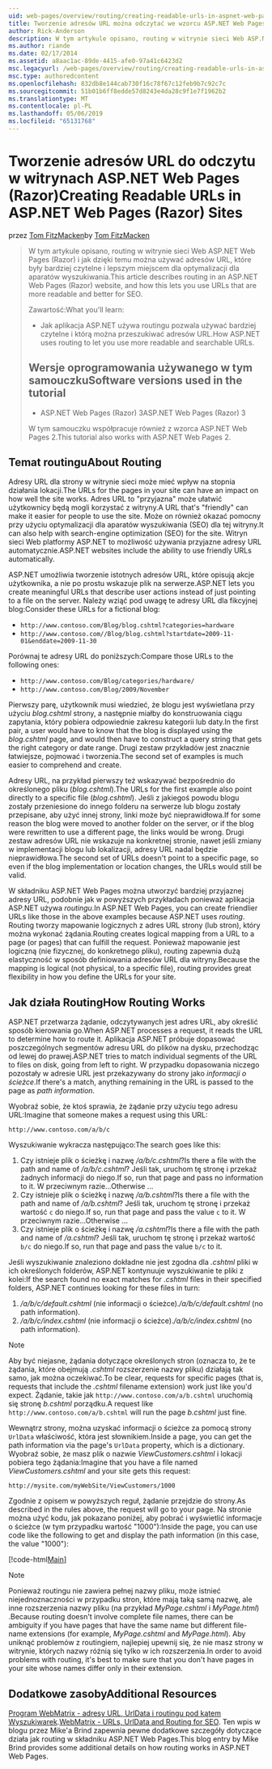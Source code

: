 ```yaml
---
uid: web-pages/overview/routing/creating-readable-urls-in-aspnet-web-pages-sites
title: Tworzenie adresów URL można odczytać we wzorcu ASP.NET Web Pages witryny (Razor) | Dokumentacja firmy Microsoft
author: Rick-Anderson
description: W tym artykule opisano, routing w witrynie sieci Web ASP.NET Web Pages (Razor) i jak dzięki temu można używać adresów URL, które były bardziej czytelne i lepszym miejscem dla optymalizacji dla aparatów wyszukiwania. Po otwarciu...
ms.author: riande
ms.date: 02/17/2014
ms.assetid: a8aac1ac-89de-4415-afe0-97a41c6423d2
msc.legacyurl: /web-pages/overview/routing/creating-readable-urls-in-aspnet-web-pages-sites
msc.type: authoredcontent
ms.openlocfilehash: 832db8e144cab730f16c78f67c12feb9b7c92c7c
ms.sourcegitcommit: 51b01b6ff8edde57d8243e4da28c9f1e7f1962b2
ms.translationtype: MT
ms.contentlocale: pl-PL
ms.lasthandoff: 05/06/2019
ms.locfileid: "65131768"
---
```

# <a name="creating-readable-urls-in-aspnet-web-pages-razor-sites"></a><span data-ttu-id="00b41-104">Tworzenie adresów URL do odczytu w witrynach ASP.NET Web Pages (Razor)</span><span class="sxs-lookup"><span data-stu-id="00b41-104">Creating Readable URLs in ASP.NET Web Pages (Razor) Sites</span></span>

<span data-ttu-id="00b41-105">przez [Tom FitzMacken](https://github.com/tfitzmac)</span><span class="sxs-lookup"><span data-stu-id="00b41-105">by [Tom FitzMacken](https://github.com/tfitzmac)</span></span>

> <span data-ttu-id="00b41-106">W tym artykule opisano, routing w witrynie sieci Web ASP.NET Web Pages (Razor) i jak dzięki temu można używać adresów URL, które były bardziej czytelne i lepszym miejscem dla optymalizacji dla aparatów wyszukiwania.</span><span class="sxs-lookup"><span data-stu-id="00b41-106">This article describes routing in an ASP.NET Web Pages (Razor) website, and how this lets you use URLs that are more readable and better for SEO.</span></span>
> 
> <span data-ttu-id="00b41-107">Zawartość:</span><span class="sxs-lookup"><span data-stu-id="00b41-107">What you'll learn:</span></span>
> 
> - <span data-ttu-id="00b41-108">Jak aplikacja ASP.NET używa routingu pozwala używać bardziej czytelne i którą można przeszukiwać adresów URL.</span><span class="sxs-lookup"><span data-stu-id="00b41-108">How ASP.NET uses routing to let you use more readable and searchable URLs.</span></span>
>   
> 
> ## <a name="software-versions-used-in-the-tutorial"></a><span data-ttu-id="00b41-109">Wersje oprogramowania używanego w tym samouczku</span><span class="sxs-lookup"><span data-stu-id="00b41-109">Software versions used in the tutorial</span></span>
> 
> 
> - <span data-ttu-id="00b41-110">ASP.NET Web Pages (Razor) 3</span><span class="sxs-lookup"><span data-stu-id="00b41-110">ASP.NET Web Pages (Razor) 3</span></span>
>   
> 
> <span data-ttu-id="00b41-111">W tym samouczku współpracuje również z wzorca ASP.NET Web Pages 2.</span><span class="sxs-lookup"><span data-stu-id="00b41-111">This tutorial also works with ASP.NET Web Pages 2.</span></span>

## <a name="about-routing"></a><span data-ttu-id="00b41-112">Temat routingu</span><span class="sxs-lookup"><span data-stu-id="00b41-112">About Routing</span></span>

<span data-ttu-id="00b41-113">Adresy URL dla strony w witrynie sieci może mieć wpływ na stopnia działania lokacji.</span><span class="sxs-lookup"><span data-stu-id="00b41-113">The URLs for the pages in your site can have an impact on how well the site works.</span></span> <span data-ttu-id="00b41-114">Adres URL to &quot;przyjazna&quot; może ułatwić użytkownicy będą mogli korzystać z witryny.</span><span class="sxs-lookup"><span data-stu-id="00b41-114">A URL that's &quot;friendly&quot; can make it easier for people to use the site.</span></span> <span data-ttu-id="00b41-115">Może on również okazać pomocny przy użyciu optymalizacji dla aparatów wyszukiwania (SEO) dla tej witryny.</span><span class="sxs-lookup"><span data-stu-id="00b41-115">It can also help with search-engine optimization (SEO) for the site.</span></span> <span data-ttu-id="00b41-116">Witryn sieci Web platformy ASP.NET to możliwość używania przyjazne adresy URL automatycznie.</span><span class="sxs-lookup"><span data-stu-id="00b41-116">ASP.NET websites include the ability to use friendly URLs automatically.</span></span>

<span data-ttu-id="00b41-117">ASP.NET umożliwia tworzenie istotnych adresów URL, które opisują akcje użytkownika, a nie po prostu wskazuje plik na serwerze.</span><span class="sxs-lookup"><span data-stu-id="00b41-117">ASP.NET lets you create meaningful URLs that describe user actions instead of just pointing to a file on the server.</span></span> <span data-ttu-id="00b41-118">Należy wziąć pod uwagę te adresy URL dla fikcyjnej blog:</span><span class="sxs-lookup"><span data-stu-id="00b41-118">Consider these URLs for a fictional blog:</span></span>

- `http://www.contoso.com/Blog/blog.cshtml?categories=hardware`
- `http://www.contoso.com//Blog/blog.cshtml?startdate=2009-11-01&enddate=2009-11-30`

<span data-ttu-id="00b41-119">Porównaj te adresy URL do poniższych:</span><span class="sxs-lookup"><span data-stu-id="00b41-119">Compare those URLs to the following ones:</span></span>

- `http://www.contoso.com/Blog/categories/hardware/`
- `http://www.contoso.com/Blog/2009/November`

<span data-ttu-id="00b41-120">Pierwszy parę, użytkownik musi wiedzieć, że blogu jest wyświetlana przy użyciu *blog.cshtml* strony, a następnie miałby do konstruowania ciągu zapytania, który pobiera odpowiednie zakresu kategorii lub daty.</span><span class="sxs-lookup"><span data-stu-id="00b41-120">In the first pair, a user would have to know that the blog is displayed using the *blog.cshtml* page, and would then have to construct a query string that gets the right category or date range.</span></span> <span data-ttu-id="00b41-121">Drugi zestaw przykładów jest znacznie łatwiejsze, pojmować i tworzenia.</span><span class="sxs-lookup"><span data-stu-id="00b41-121">The second set of examples is much easier to comprehend and create.</span></span>

<span data-ttu-id="00b41-122">Adresy URL, na przykład pierwszy też wskazywać bezpośrednio do określonego pliku (*blog.cshtml*).</span><span class="sxs-lookup"><span data-stu-id="00b41-122">The URLs for the first example also point directly to a specific file (*blog.cshtml*).</span></span> <span data-ttu-id="00b41-123">Jeśli z jakiegoś powodu blogu zostały przeniesione do innego folderu na serwerze lub blogu zostały przepisane, aby użyć innej strony, linki może być nieprawidłowa.</span><span class="sxs-lookup"><span data-stu-id="00b41-123">If for some reason the blog were moved to another folder on the server, or if the blog were rewritten to use a different page, the links would be wrong.</span></span> <span data-ttu-id="00b41-124">Drugi zestaw adresów URL nie wskazuje na konkretnej stronie, nawet jeśli zmiany w implementacji blogu lub lokalizacji, adresy URL nadal będzie nieprawidłowa.</span><span class="sxs-lookup"><span data-stu-id="00b41-124">The second set of URLs doesn't point to a specific page, so even if the blog implementation or location changes, the URLs would still be valid.</span></span>

<span data-ttu-id="00b41-125">W składniku ASP.NET Web Pages można utworzyć bardziej przyjaznej adresy URL, podobnie jak w powyższych przykładach ponieważ aplikacja ASP.NET używa *routingu*.</span><span class="sxs-lookup"><span data-stu-id="00b41-125">In ASP.NET Web Pages, you can create friendlier URLs like those in the above examples because ASP.NET uses *routing*.</span></span> <span data-ttu-id="00b41-126">Routing tworzy mapowanie logicznych z adres URL strony (lub stron), który można wykonać żądania.</span><span class="sxs-lookup"><span data-stu-id="00b41-126">Routing creates logical mapping from a URL to a page (or pages) that can fulfill the request.</span></span> <span data-ttu-id="00b41-127">Ponieważ mapowanie jest logiczną (nie fizycznej, do konkretnego pliku), routing zapewnia dużą elastyczność w sposób definiowania adresów URL dla witryny.</span><span class="sxs-lookup"><span data-stu-id="00b41-127">Because the mapping is logical (not physical, to a specific file), routing provides great flexibility in how you define the URLs for your site.</span></span>

## <a name="how-routing-works"></a><span data-ttu-id="00b41-128">Jak działa Routing</span><span class="sxs-lookup"><span data-stu-id="00b41-128">How Routing Works</span></span>

<span data-ttu-id="00b41-129">ASP.NET przetwarza żądanie, odczytywanych jest adres URL, aby określić sposób kierowania go.</span><span class="sxs-lookup"><span data-stu-id="00b41-129">When ASP.NET processes a request, it reads the URL to determine how to route it.</span></span> <span data-ttu-id="00b41-130">Aplikacja ASP.NET próbuje dopasować poszczególnych segmentów adresu URL do plików na dysku, przechodząc od lewej do prawej.</span><span class="sxs-lookup"><span data-stu-id="00b41-130">ASP.NET tries to match individual segments of the URL to files on disk, going from left to right.</span></span> <span data-ttu-id="00b41-131">W przypadku dopasowania niczego pozostały w adresie URL jest przekazywany do strony jako *informacji o ścieżce*.</span><span class="sxs-lookup"><span data-stu-id="00b41-131">If there's a match, anything remaining in the URL is passed to the page as *path information*.</span></span>

<span data-ttu-id="00b41-132">Wyobraź sobie, że ktoś sprawia, że żądanie przy użyciu tego adresu URL:</span><span class="sxs-lookup"><span data-stu-id="00b41-132">Imagine that someone makes a request using this URL:</span></span>

`http://www.contoso.com/a/b/c`

<span data-ttu-id="00b41-133">Wyszukiwanie wykracza następująco:</span><span class="sxs-lookup"><span data-stu-id="00b41-133">The search goes like this:</span></span>

1. <span data-ttu-id="00b41-134">Czy istnieje plik o ścieżkę i nazwę */a/b/c.cshtml*?</span><span class="sxs-lookup"><span data-stu-id="00b41-134">Is there a file with the path and name of */a/b/c.cshtml*?</span></span> <span data-ttu-id="00b41-135">Jeśli tak, uruchom tę stronę i przekaż żadnych informacji do niego.</span><span class="sxs-lookup"><span data-stu-id="00b41-135">If so, run that page and pass no information to it.</span></span> <span data-ttu-id="00b41-136">W przeciwnym razie...</span><span class="sxs-lookup"><span data-stu-id="00b41-136">Otherwise ...</span></span>
2. <span data-ttu-id="00b41-137">Czy istnieje plik o ścieżkę i nazwę */a/b.cshtml*?</span><span class="sxs-lookup"><span data-stu-id="00b41-137">Is there a file with the path and name of */a/b.cshtml*?</span></span> <span data-ttu-id="00b41-138">Jeśli tak, uruchom tę stronę i przekaż wartość `c` do niego.</span><span class="sxs-lookup"><span data-stu-id="00b41-138">If so, run that page and pass the value `c` to it.</span></span> <span data-ttu-id="00b41-139">W przeciwnym razie...</span><span class="sxs-lookup"><span data-stu-id="00b41-139">Otherwise …</span></span>
3. <span data-ttu-id="00b41-140">Czy istnieje plik o ścieżkę i nazwę */a.cshtml*?</span><span class="sxs-lookup"><span data-stu-id="00b41-140">Is there a file with the path and name of */a.cshtml*?</span></span> <span data-ttu-id="00b41-141">Jeśli tak, uruchom tę stronę i przekaż wartość `b/c` do niego.</span><span class="sxs-lookup"><span data-stu-id="00b41-141">If so, run that page and pass the value `b/c` to it.</span></span>

<span data-ttu-id="00b41-142">Jeśli wyszukiwanie znaleziono dokładne nie jest zgodna dla *.cshtml* pliki w ich określonych folderów, ASP.NET kontynuuje wyszukiwanie te pliki z kolei:</span><span class="sxs-lookup"><span data-stu-id="00b41-142">If the search found no exact matches for *.cshtml* files in their specified folders, ASP.NET continues looking for these files in turn:</span></span>

1. <span data-ttu-id="00b41-143">*/a/b/c/default.cshtml* (nie informacji o ścieżce).</span><span class="sxs-lookup"><span data-stu-id="00b41-143">*/a/b/c/default.cshtml* (no path information).</span></span>
2. <span data-ttu-id="00b41-144">*/a/b/c/index.cshtml* (nie informacji o ścieżce).</span><span class="sxs-lookup"><span data-stu-id="00b41-144">*/a/b/c/index.cshtml* (no path information).</span></span>

> [!NOTE]
> <span data-ttu-id="00b41-145">Aby być niejasne, żądania dotyczące określonych stron (oznacza to, że te żądania, które obejmują *.cshtml* rozszerzenie nazwy pliku) działają tak samo, jak można oczekiwać.</span><span class="sxs-lookup"><span data-stu-id="00b41-145">To be clear, requests for specific pages (that is, requests that include the *.cshtml* filename extension) work just like you'd expect.</span></span> <span data-ttu-id="00b41-146">Żądanie, takie jak `http://www.contoso.com/a/b.cshtml` uruchomią się stronę *b.cshtml* porządku.</span><span class="sxs-lookup"><span data-stu-id="00b41-146">A request like `http://www.contoso.com/a/b.cshtml` will run the page *b.cshtml* just fine.</span></span>

<span data-ttu-id="00b41-147">Wewnątrz strony, można uzyskać informacji o ścieżce za pomocą strony `UrlData` właściwość, która jest słownikiem.</span><span class="sxs-lookup"><span data-stu-id="00b41-147">Inside a page, you can get the path information via the page's `UrlData` property, which is a dictionary.</span></span> <span data-ttu-id="00b41-148">Wyobraź sobie, że masz plik o nazwie *ViewCustomers.cshtml* i lokacji pobiera tego żądania:</span><span class="sxs-lookup"><span data-stu-id="00b41-148">Imagine that you have a file named *ViewCustomers.cshtml* and your site gets this request:</span></span>

`http://mysite.com/myWebSite/ViewCustomers/1000`

<span data-ttu-id="00b41-149">Zgodnie z opisem w powyższych reguł, żądanie przejdzie do strony.</span><span class="sxs-lookup"><span data-stu-id="00b41-149">As described in the rules above, the request will go to your page.</span></span> <span data-ttu-id="00b41-150">Na stronie można użyć kodu, jak pokazano poniżej, aby pobrać i wyświetlić informacje o ścieżce (w tym przypadku wartość &quot;1000&quot;):</span><span class="sxs-lookup"><span data-stu-id="00b41-150">Inside the page, you can use code like the following to get and display the path information (in this case, the value &quot;1000&quot;):</span></span>

[!code-html[Main](creating-readable-urls-in-aspnet-web-pages-sites/samples/sample1.html)]

> [!NOTE]
> <span data-ttu-id="00b41-151">Ponieważ routingu nie zawiera pełnej nazwy pliku, może istnieć niejednoznaczności w przypadku stron, które mają taką samą nazwę, ale inne rozszerzenia nazwy pliku (na przykład *MyPage.cshtml* i *MyPage.html*) .</span><span class="sxs-lookup"><span data-stu-id="00b41-151">Because routing doesn't involve complete file names, there can be ambiguity if you have pages that have the same name but different file-name extensions (for example, *MyPage.cshtml* and *MyPage.html*).</span></span> <span data-ttu-id="00b41-152">Aby uniknąć problemów z routingiem, najlepiej upewnij się, że nie masz strony w witrynie, których nazwy różnią się tylko w ich rozszerzenia.</span><span class="sxs-lookup"><span data-stu-id="00b41-152">In order to avoid problems with routing, it's best to make sure that you don't have pages in your site whose names differ only in their extension.</span></span>

<a id="Additional_Resources"></a>
## <a name="additional-resources"></a><span data-ttu-id="00b41-153">Dodatkowe zasoby</span><span class="sxs-lookup"><span data-stu-id="00b41-153">Additional Resources</span></span>

<span data-ttu-id="00b41-154">[Program WebMatrix - adresy URL, UrlData i routingu pod kątem Wyszukiwarek](http://www.mikesdotnetting.com/Article/165/WebMatrix-URLs-UrlData-and-Routing-for-SEO).</span><span class="sxs-lookup"><span data-stu-id="00b41-154">[WebMatrix - URLs, UrlData and Routing for SEO](http://www.mikesdotnetting.com/Article/165/WebMatrix-URLs-UrlData-and-Routing-for-SEO).</span></span> <span data-ttu-id="00b41-155">Ten wpis w blogu przez Mike'a Brind zapewnia pewne dodatkowe szczegóły dotyczące działa jak routing w składniku ASP.NET Web Pages.</span><span class="sxs-lookup"><span data-stu-id="00b41-155">This blog entry by Mike Brind provides some additional details on how routing works in ASP.NET Web Pages.</span></span>
